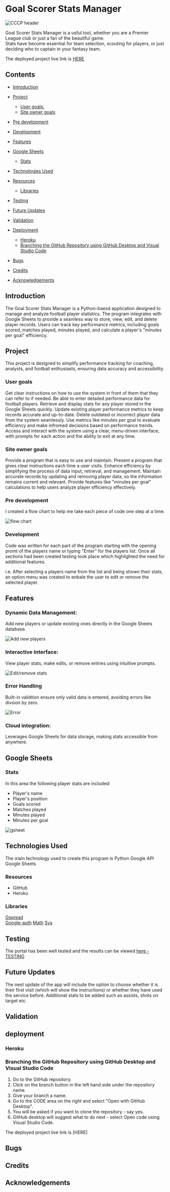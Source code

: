 # Goal Scorer Stats Manager
![CCCP header](images/header.png)

Goal Scorer Stats Manager is a usful tool, whether you are a Premier League club or just a fan of the beautiful game.<br/>
Stats have become essential for team selection, scouting for players, or just deciding who to captain in your fantasy team. 

The deployed project live link is [HERE](https://goal-scorer-stats-d418002caeb6.herokuapp.com/)

## Contents

- [Introduction](#introduction)
- [Project](#project)
  - [User goals:](#user-goals)
  - [Site owner goals](#site-owner-goals)
- [Pre development](#pre-development)
- [Development](#development)
- [Features](#features)

- [Google Sheets](#google-sheets)
  - [Stats](#Stats)
- [Technologies Used](#technologies-used)
- [Resources](#resources)
  - [Libraries](#libraries)
- [Testing](#testing)
- [Future Updates](#future-updates)  
- [Validation](#validation)
- [Deployment](#deployment)
  - [Heroku](#heroku)
  - [Branching the GitHub Repository using GitHub Desktop and Visual Studio Code](#branching-the-github-repository-using-github-desktop-and-visual-studio-code)
- [Bugs](#bugs)
- [Credits](#credits)
- [Acknowledgements](#acknowledgements)

## Introduction

The Goal Scorer Stats Manager is a Python-baesd application designed to manage and analyze football player statistics. The program integrates with Google Sheets to provide a seamless way to store, view, edit, and delete player records. Users can track key performance metrics, including goals scored, matches played, minutes played, and calculate a player's "minutes per goal" efficiency.

## Project

This project is designed to simplify performance tracking for coaching, analysts, and football enthusiasts, ensuring data accuracy and accessibility.

### User goals

Get clear instructions on how to use the system in front of them that they can refer to if needed.
Be able to enter detailed performance data for football players.
Retrieve and display stats for any player stored in the Google Sheets quickly.
Update existing player performance metrics to keep records accurate and up-to-date.
Delete outdated or incorrect player data from the system seamlessly.
Use metrics like minutes per goal to evaluate efficiency and make infromed decisions based on performance trends.
Access and interact with the system using a clear, menu-driven interface, with prompts for each action and the ability to exit at any time.

### Site owner goals

Provide a program that is easy to use and maintain.
Present a program that gives clear instructions each time a user visits.
Enhance efficiency by simplifying the process of data input, retrieval, and management.
Maintain accurate records by updating and removing player data, so the information remains current and relevant. 
Provide features like "minutes per goal" calculations to help users analyze player efficiency effectively.

### Pre development

I created a flow chart to help me take each piece of code one step at a time.

![flow chart](images/flow_chart.png)

### Development

Code was written for each part of the program starting with the opening promt of the players name or typing "Enter" for the players list. Once all sections had been created testing took place which highlighted the need for additional features.

i.e. After selecting a players name from the list and being shown their stats, an option menu was created to enbale the user to edit or remove the selected player.

## Features

### Dynamic Data Management:
Add new players or update existing ones directly in the Google Sheets database.

![Add new players](images/start.png)

### Interactive Interface:
View player stats, make edits, or remove entries using intuitive prompts.

![Edit/remove stats](images/edit.png)

### Error Handling
Built-in validtion ensure only valid data is entered, avoiding errors like divsion by zero.

![Error](images/error.png)

### Cloud integration:
Leverages Google Sheets for data storage, making stats accessible from anywhere.

## Google Sheets

### Stats

In this area the following player stats are included:

- Player's name
- Player's position
- Goals scored
- Matches played
- Minutes played
- Minutes per goal

![gsheet](images/gsheet.png)

## Technologies Used

The main technology used to create this program is Python
Google API
Google Sheets

### Resources

- GitHub 
- Heroku

### Libraries

[Gspread](https://docs.gspread.org/en/latest/)<br/>
[Google-auth](https://google-auth.readthedocs.io/en/master/)
[Math](https://docs.python.org/3/library/math.html)
[Sys](https://docs.python.org/3/library/sys.html)

## Testing

The portal has been well tested and the results can be viewed [here - TESTING](TESTING.md)

## Future Updates

The next update of the app will include the option to choose whether it is their first visit (which will show the instructions) or whether they have used the service before.
Additional stats to be added such as assists, shots on target etc.

## Validation

## deployment

### Heroku

### Branching the GitHub Repository using GitHub Desktop and Visual Studio Code
1. Go to the GitHub repository.
2. Click on the branch button in the left hand side under the repository name.
3. Give your branch a name.
4. Go to the CODE area on the right and select "Open with GitHub Desktop".
5. You will be asked if you want to clone the repository - say yes.
6. GitHub desktop will suggest what to do next - select Open code using Visual Studio Code.

The deployed project live link is [HERE]

## Bugs

## Credits

## Acknowledgements 